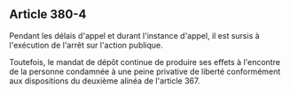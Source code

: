 Article 380-4
----
Pendant les délais d'appel et durant l'instance d'appel, il est sursis à
l'exécution de l'arrêt sur l'action publique.

Toutefois, le mandat de dépôt continue de produire ses effets à l'encontre de la
personne condamnée à une peine privative de liberté conformément aux
dispositions du deuxième alinéa de l'article 367.
